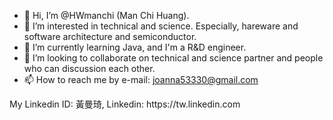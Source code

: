 - 👋 Hi, I’m @HWmanchi (Man Chi Huang).
- 👀 I’m interested in technical and science. Especially, hareware and software architecture and semiconductor.
- 🌱 I’m currently learning Java, and I'm a R&D engineer.
- 💞️ I’m looking to collaborate on technical and science partner and people who can discussion each other.
- 📫 How to reach me by e-mail: joanna53330@gmail.com

<!---
HWmanchi/HWmanchi is a ✨ special ✨ repository because its `README.md` (this file) appears on your GitHub profile.
You can click the Preview link to take a look at your changes.
--->My Linkedin ID: 黃曼琦, Linkedin: https://tw.linkedin.com


